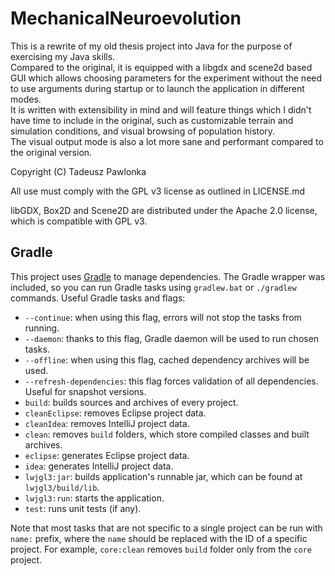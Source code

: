# MechanicalNeuroevolution

This is a rewrite of my old thesis project into Java for the purpose of exercising my Java skills.\
Compared to the original, it is equipped with a libgdx and scene2d based GUI which allows choosing parameters for the experiment without
the need to use arguments during startup or to launch the application in different modes.\
It is written with extensibility in mind and will feature things which I didn't have time to include in the original,
such as customizable terrain and simulation conditions, and visual browsing of population history.\
The visual output mode is also a lot more sane and performant compared to the original version.

Copyright (C) Tadeusz Pawlonka

All use must comply with the GPL v3 license as outlined in LICENSE.md

libGDX, Box2D and Scene2D are distributed under the Apache 2.0 license, which is compatible with GPL v3.

## Gradle

This project uses [Gradle](https://gradle.org/) to manage dependencies.
The Gradle wrapper was included, so you can run Gradle tasks using `gradlew.bat` or `./gradlew` commands.
Useful Gradle tasks and flags:

- `--continue`: when using this flag, errors will not stop the tasks from running.
- `--daemon`: thanks to this flag, Gradle daemon will be used to run chosen tasks.
- `--offline`: when using this flag, cached dependency archives will be used.
- `--refresh-dependencies`: this flag forces validation of all dependencies. Useful for snapshot versions.
- `build`: builds sources and archives of every project.
- `cleanEclipse`: removes Eclipse project data.
- `cleanIdea`: removes IntelliJ project data.
- `clean`: removes `build` folders, which store compiled classes and built archives.
- `eclipse`: generates Eclipse project data.
- `idea`: generates IntelliJ project data.
- `lwjgl3:jar`: builds application's runnable jar, which can be found at `lwjgl3/build/lib`.
- `lwjgl3:run`: starts the application.
- `test`: runs unit tests (if any).

Note that most tasks that are not specific to a single project can be run with `name:` prefix, where the `name` should be replaced with the ID of a specific project.
For example, `core:clean` removes `build` folder only from the `core` project.
